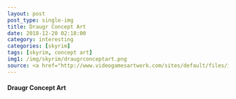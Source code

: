 ```yaml
---
layout: post
post_type: single-img
title: Draugr Concept Art
date: 2018-12-20 02:18:00
category: interesting
categories: [skyrim]
tags: [skyrim, concept art]
img1: /img/skyrim/draugrconceptart.png
source: <a href="http://www.videogamesartwork.com/sites/default/files/images/image/1373885998/skyrim_creatures_draugr_kind_02_by_adam_adamowicz.jpg" target="_blank" rel="nofollow">videogamesartwork.com</a>
---
```

#### Draugr Concept Art
